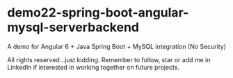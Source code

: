 # demo22-spring-boot-angular-mysql-serverbackend
A demo for Angular 6 + Java Spring Boot + MySQL integration (No Security)

All rights reserved...just kidding. Remember to follow, star or add me in LinkedIn if interested in working together on future projects.
